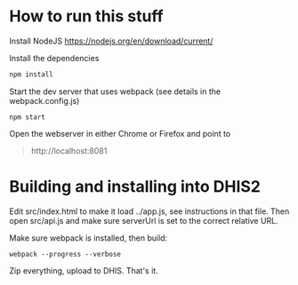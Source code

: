 # How to run this stuff

Install NodeJS
https://nodejs.org/en/download/current/

Install the dependencies
```bash
npm install
```

Start the dev server that uses webpack (see details in the webpack.config.js)
```
npm start
```

Open the webserver in either Chrome or Firefox and point to
> http://localhost:8081


# Building and installing into DHIS2

Edit src/index.html to make it load ../app.js, see instructions in that file.
Then open src/api.js and make sure serverUrl is set to the correct relative URL.

Make sure webpack is installed, then build:
```
webpack --progress --verbose
```


Zip everything, upload to DHIS. That's it.

